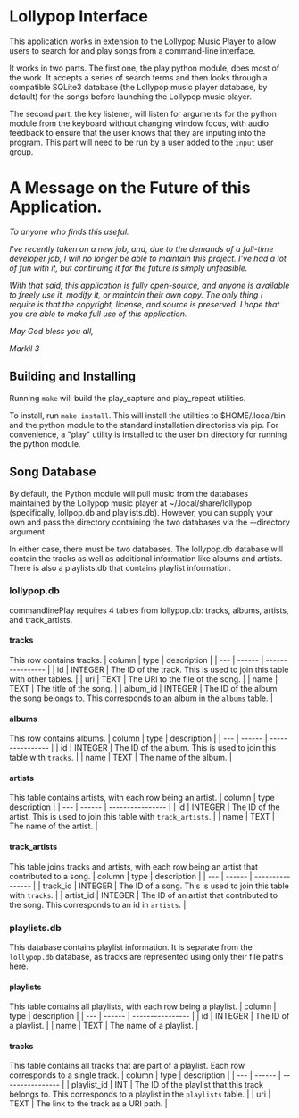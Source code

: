 # Lollypop Interface
This application works in extension to the Lollypop Music Player to allow users to search for and play songs from a command-line interface.

It works in two parts. The first one, the play python module, does most of the work. It accepts a series of search terms and then looks through a compatible SQLite3 database (the Lollypop music player database, by default) for the songs before launching the Lollypop music player.

The second part, the key listener, will listen for arguments for the python module from the keyboard without changing window focus, with audio feedback to ensure that the user knows that they are inputing into the program. This part will need to be run by a user added to the `input` user group.

# A Message on the Future of this Application.

*To anyone who finds this useful.*

*I've recently taken on a new job, and, due to the demands of a full-time developer job, I will no longer be able to maintain this project. I've had a lot of fun with it, but continuing it for the future is simply unfeasible.*

*With that said, this application is fully open-source, and anyone is available to freely use it, modify it, or maintain their own copy. The only thing I require is that the copyright, license, and source is preserved. I hope that you are able to make full use of this application.*

*May God bless you all,*

*Markil 3*

## Building and Installing

Running `make` will build the play_capture and play_repeat utilities. 

To install, run `make install`. This will install the utilities to $HOME/.local/bin and the python module to the standard installation directories via pip. For convenience, a "play" utility is installed to the user bin directory for running the python module.

## Song Database

By default, the Python module will pull music from the databases maintained by the Lollypop music player at ~/.local/share/lollypop (specifically, lollpop.db and playlists.db). However, you can supply your own and pass the directory containing the two databases via the --directory argument.

In either case, there must be two databases. The lollypop.db database will contain the tracks as well as additional information like albums and artists. There is also a playlists.db that contains playlist information.

### lollypop.db

commandlinePlay requires 4 tables from lollypop.db: tracks, albums, artists, and track_artists.

#### tracks
This row contains tracks.
| column | type | description |
| --- | ------ | ---------------- |
| id | INTEGER | The ID of the track. This is used to join this table with other tables. |
| uri | TEXT | The URI to the file of the song. |
| name | TEXT | The title of the song. |
| album_id | INTEGER | The ID of the album the song belongs to. This corresponds to an album in the `albums` table. |

#### albums
This row contains albums.
| column | type | description |
| --- | ------ | ---------------- |
| id | INTEGER | The ID of the album. This is used to join this table with `tracks`. |
| name | TEXT | The name of the album. |

#### artists
This table contains artists, with each row being an artist.
| column | type | description |
| --- | ------ | ---------------- |
| id | INTEGER | The ID of the artist. This is used to join this table with `track_artists`. |
| name | TEXT | The name of the artist. |

#### track_artists
This table joins tracks and artists, with each row being an artist that contributed to a song.
| column | type | description |
| --- | ------ | ---------------- |
| track_id | INTEGER | The ID of a song. This is used to join this table with `tracks`. |
| artist_id | INTEGER | The ID of an artist that contributed to the song. This corresponds to an id in `artists`. |

### playlists.db
This database contains playlist information. It is separate from the `lollypop.db` database, as tracks are represented using only their file paths here.

#### playlists
This table contains all playlists, with each row being a playlist.
| column | type | description |
| --- | ------ | ---------------- |
| id | INTEGER | The ID of a playlist. |
| name | TEXT | The name of a playlist. |

#### tracks
This table contains all tracks that are part of a playlist. Each row corresponds to a single track.
| column | type | description |
| --- | ------ | ---------------- |
| playlist_id | INT | The ID of the playlist that this track belongs to. This corresponds to a playlist in the `playlists` table. |
| uri | TEXT | The link to the track as a URI path. |
 
